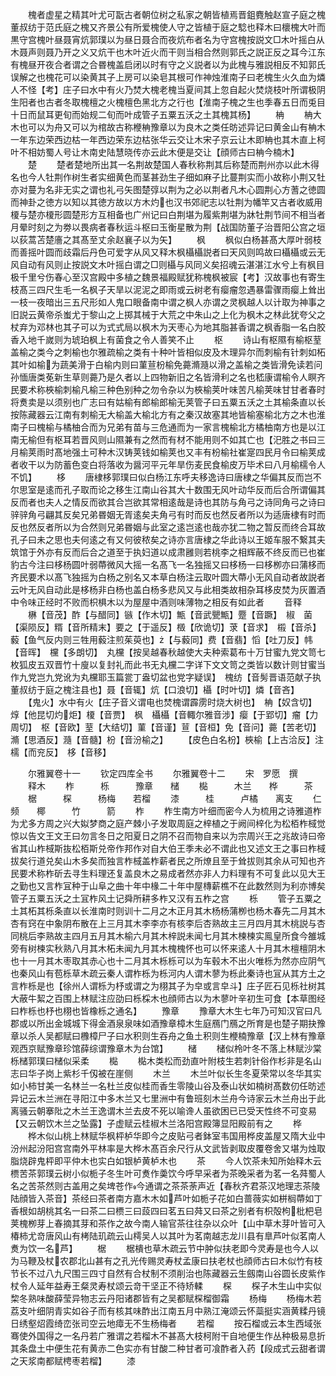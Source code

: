 <!-- { "loadSidebar": true } -->
　　槐者虚星之精其叶尤可翫古者朝位树之私家之朝皆植焉晋鉏麑触赵宣子庭之槐董叔纺于范氏庭之槐又齐景公有所爱槐使人守之皆植于庭之騐也释木曰櫰槐大叶而黒守宫槐叶昼聂宵炕郭璞以为昼日聂合而夜炕布者名为守宫槐按説文□木叶摇白从木聂声则聂乃开之义又炕干也木叶近火而干则当相合然则郭氏之説正反之耳今江东有槐昼开夜合者谓之合昬槐盖启闭以时有守之义説者以为此槐与雅説相反不知郭氏误解之也槐花可以染黄其子上房可以染皂其根可作神烛淮南子曰老槐生火久血为燐人不怪【考】庄子曰水中有火乃焚大槐老槐当夏间其上忽自起火焚烧枝叶所谓极阴生阳者也古者冬取槐檀之火槐檀色黑北方之行也【淮南子槐之生也季春五日而兎目十日而鼠耳更旬而始规二旬而叶成管子五粟五沃之土其槐其杨】
　　柟
　　柟大木也可以为舟又可以为棺故古称楩柟豫章以为良木之类任昉述异记曰黄金山有柟木一年东边荣西边枯一年西边荣东边枯张华云交让木宋子京云让木即柟也其木直上柯叶不相妨蜀人号让木南史陆慧晓传亦云此木便是交让【顔师古曰柟今楠木】
　　楚
　　楚者楚地所出其一名荆故楚国人春秋称荆其后称楚而荆州亦以此木得名也今人牡荆作树生者实细黄色而茎甚劲生子细如麻子比蔓荆实而小故称小荆又牡亦对蔓为名非无实之谓也礼弓矢图楚弴以荆为之必以荆者凡木心圆荆心方蓍之徳圆而神卦之徳方以知以其徳方故以方木灼也汉书郊祀志以牡荆为幡竿又古者收威用榎与楚亦榎形圆楚形方互相备也广州记曰白荆堪为履紫荆堪为牀牡荆节间不相当者月晕时刻之为劵以畏病者春秋运斗枢曰玉衡星散为荆【战国防董子治晋阳公宫之垣以荻蒿苫楚廧之其髙至丈余赵襄子以为矢】
　　枫
　　枫似白杨甚髙大厚叶弱枝而善摇叶圆而歧霜后丹色可爱字从风又释木枫欇欇説者曰天风则鸣故曰欇欇或云无风自动有风则止按説文木叶摇白谓之□则欇与风同义矣招魂云湛湛江水兮上有枫目极千里兮伤春心至汉宫殿中多植之魏景福殿赋犹称槐枫被宸【考】汉故事也有寄生枝髙三四尺生毛一名枫子天旱以泥泥之即雨或云树老有瘿瘤忽遇暴雷骤雨瘿上耸出一枝一夜暗出三五尺形如人鬼口眼备南中谓之枫人亦谓之灵枫越人以计取为神事之旧説云黄帝杀蚩尤于黎山之上掷其械于大荒之中朱山之上化为枫木之林此犹夸父之杖弃为邓林也其子可以为式式局以枫木为天枣心为地其脂甚香谓之枫香脂一名白胶香入地千嵗则为琥珀枫上有菌食之令人善笑不止
　　枢
　　诗山有枢隰有榆枢荎盖榆之类今之刺榆也尔雅疏榆之类有十种叶皆相似皮及木理异尔而刺榆有针刺如柘其叶如榆为蔬美滑于白榆内则曰菫荁枌榆免薧滫瀡以滑之盖榆之类皆滑免读若问孙愐唐类莬新生草则薧乃是久者以上四物新旧之名皆滑利之名也嵇康谓榆令人瞑齐民要术称梜榆刺榆凡榆三种色别种之勿令杂以为梜榆荚叶味苦凡榆荚味甘甘者春时将煑卖是以须别也广志曰有姑榆有郎榆郎榆无荚管子曰五粟五沃之土其榆条直以长按陈藏器云江南有刺榆无大榆盖大榆北方有之秦汉故塞其地皆榆塞榆北方之木也淮南子曰槐榆与橘柚合而为兄弟有苗与三危通而为一家言槐榆北方橘柚南方也是以江南无榆但有枢耳若晋风则山隰兼有之然而有材不能用则不如其亡也【汜胜之书曰三月榆荚雨时髙地强土可种木汉铸荚钱如榆荚也又丰有枌榆社崔寔四民月令曰榆荚成者收干以为防蓄色变白将落收为醤河平元年旱伤麦民食榆皮万毕术曰八月榆檽令人不饥】
　　栘
　　唐棣栘郭璞曰似白杨江东呼夫移逸诗曰唐棣之华偏其反而岂不尔思室是逺而孔子取而论之移生江南山谷其大十数围无风叶动华反而后合所谓偏其反而者也夫人之情反而欲其合岂欲其常相逺哉是诗也其防与角弓之诗同角弓之诗曰骍骍角弓翩其反矣兄弟昬姻无胥逺矣夫角弓有时而反也然反者所以为适唐棣有时而反也然反者所以为合然则兄弟昬姻与此室之逺岂逺也哉亦犹二物之暂反而终合耳故孔子曰未之思也夫何逺之有又何彼秾矣之诗亦言唐棣之华此诗以王姬车服不繋其夫筑馆于外亦有反而后合之道至于执妇道以成肃雝则若桃李之相辉蔽不终反而已也崔豹古今注曰栘杨圆叶弱蔕微风大摇一名髙飞一名独摇又曰栘杨一曰栘栁亦曰蒲栘而齐民要术以髙飞独摇为白杨之别名又本草白杨注云取叶圆大蔕小无风自动者故説者云叶无风自动此是栘杨非白杨也盖白杨多悲风又与此相类故相杂耳栘皮焚为灰置酒中令味正经时不败而枳椇木以为屋屋中酒则味薄物之相反有如此者
　　音释
　　楙【音茂】酢【与醋同】镞【作木切】甒【音武甖甒】蹷【音蹶】　椒　菌【渠陨反】糈【音所精末】要之【于遥反】檓【欣诡切】莍【音求】　榝【音杀】　藙【鱼气反内则三牲用藙注煎茱萸也】【与藙同】费【音翡】慆【吐刀反】帏【音晖】　欓【多朗切】　丸欓【按吴越春秋越使大夫种索葛布十万甘蜜九党文笥七枚狐皮五双晋竹十廋以复封礼而此书无丸欓二字详下文文笥之类皆以数计则甘蜜当作九党岂九党讹为丸欓耶玉篇瓽丁盎切盆也党字疑误】　槐纺【音髣晋语范献子执董叔纺于庭之槐注县也】聂【音辄】炕【口浪切】欇【时叶切】燐【音吝】
　　【鬼火】水中有火【庄子音义谓电也焚槐谓霹雳时烧大树也】　柟【奴含切】　焞【他昆切灼炬】榎【音贾】　枫　欇欇【音輙尔雅音涉】瘿【于郢切】瘤【力周切】　枢【音欧】荎【大结切】菫【音谨】荁【音桓】免【音问】薧【苦老切】滫【思酒反】瀡【音髓】枌【音汾榆之】
　　【皮色白名枌】梜榆【上古洽反】注檽【而兖反】　栘【音移】








　　尔雅翼卷十一
　　钦定四库全书
　　尔雅翼卷十二
　　宋　罗愿　撰
　　释木
　　柞　　　栎　　　豫章　　槠
　　檆　　　木兰　　桦　　　茶
　　椐　　　棎　　　杨梅　　若榴
　　漆　　　桂　　　卢橘　　离支
　　仁频　　椰　　　竹　　　箭
　　柞
　　柞生南方叶细而密今人为梳用之诗雅道柞为尤多方周之兴大姒梦商之庭产棘小子发取周庭之梓植之于阙间梓化为松栢柞棫觉惊以告文王文王曰勿言冬日之阳夏日之阴不召而物自来以为宗周兴王之兆故诗曰帝省其山柞棫斯抜松栢斯兑帝作邦作对自大伯王季未必不谓此也又述文王之事曰柞棫拔矣行道兑矣山木多矣而独言柞棫盖柞薪者民之所燎且至于耸拔则其余从可知也齐民要术称柞斫去寻生料理还复盖良木之易成者然亦非人力料理有不可复此以见大王之勤也又言柞冝种于山阜之曲十年中椽二十年中屋槫薪樵不在此数然则为利亦博矣管子五粟五沃之土冝柞风土记舜所耕多柞又汉有五柞之宫
　　栎
　　管子五粟之土其柘其栎条直以长淮南时则训十二月之木正月其木杨杨蒲栁也杨木春先二月其木杏有窍在中象阴布散在上三月其木李李亦有核李后杏熟故主三月四月其木桃説与杏同桃后李熟故主四月五月其木榆六月其木梓説未闻七月其木楝楝实鳯皇所食今雒城旁有树楝实秋熟八月其木柘未闻九月其木槐槐怀也可以怀来逺人十月其木檀檀阴木也十一月其木枣取其赤心也十二月其木栎栎可以为车毂木不出火唯栎为然亦应阴气也秦风山有苞栎草木疏云秦人谓柞栎为栎河内人谓木蓼为栎此秦诗也冝从其方土之言柞栎是也【徐州人谓栎为杼或谓之为栩其子为皁或言皁斗】庄子匠石见栎社树其大蔽牛絜之百围上林赋注应劭曰栎棌木也顔师古以为木蓼叶辛初生可食【本草图经曰柞栎也杼也栩也皆橡栎之通名】
　　豫章
　　豫章大木生七年乃可知汉官曰凡郡或以所出金城城下得金酒泉泉味如酒豫章樟木生庭鴈门鴈之所育是也楚子期抉豫章以杀人吴都赋曰櫲樟尸子曰水积则生吞舟之鱼土积则生楩楠豫章【汉上林有豫章观西京赋豫章珍馆薛综谓豫章木为台馆】
　　槠
　　槠似柃叶冬不落上林赋沙棠栎槠郭璞曰槠似采柔
　　檆
　　檆木类松而劲直叶附枝生若刺针俗作杉非是名山志曰华子岗上紫杉千仭被在崖侧
　　木兰
　　木兰叶似长生冬夏荣常以冬华其实如小柿甘美一名林兰一名杜兰皮似桂而香生零陵山谷及泰山状如楠树髙数仞任昉述异记云木兰洲在寻阳江中多木兰又七里洲中有鲁班刻木兰舟今诗家云木兰舟出于此离骚云朝搴阰之木兰王逸谓木兰去皮不死以喻谗人虽欲困已已受天性终不可变易【又云朝饮木兰之坠露】子虚赋云桂椒木兰洛阳宫殿簿显阳殿前有之
　　桦
　　桦木似山桃上林赋华枫枰栌华即今之皮贴弓者鉢室韦国用桦皮盖屋又隋大业中汾州起汾阳宫宫南外平林率是大桦木髙百余尺行从文武皆剥取皮覆卷舍又堪为烛取脂烧辟鬼枰即平仲木也实白如银栌黄栌木也
　　茶
　　今人饮茶未知所始释木云槚苦茶郭璞云树小似栀子冬生叶可煑作羮饮今呼早采者为茶晚采者为茗一名荈蜀人名之苦茶然则古盖用之矣埤苍作今通谓之茶茶荼声近【春秋齐君茶汉地理志茶陵陆顔皆入茶音】茶经曰茶者南方嘉木木如芦叶如栀子花如白蔷薇实如栟榈蔕如丁香根如胡桃其名一曰茶二曰槚三曰蔎四曰茗五曰荈又曰茶之别者有枳殻枸枇杷皂荚槐栁芽上春摘其芽和茶作之故今南人输官茶往往杂以众叶【山中草木芽叶皆可入椿柿尤竒唐风山有栲陆玑疏云山樗吴人以其叶为茗南越志龙川县有臯芦叶似茗南人煑为饮一名芦】
　　椐
　　椐樻也草木疏云节中肿似扶老即今灵寿是也今人以为马鞭及杖农郡北山甚有之孔光传赐灵寿杖孟康曰扶老杖也顔师古曰木似竹有枝节长不过八九尺围三四寸自然有合杖制不须削治也陈藏器云生劔南山谷圆长皮紫作杖令人延年益寿王粲灵寿杖颂云竒干坚正不待矫輮
　　棎
　　棎子木生山中实似棃冬熟味酸薛莹异物志云丹阳诸郡皆有之吴都赋棎榴御霜
　　杨梅
　　杨梅木若荔支叶细阴青实如谷子而有核其味酢出江南五月中熟江淹颂云怀蘂挺实涵黄糅丹镜日绣壑炤霞绮峦张司空云地瘴无不生杨梅者
　　若榴
　　按石榴或云本生西域张骞使外国得之一名丹若广雅谓之若榴木不甚髙大枝柯附干自地便生作丛种极易息折其条盘土中便生花有黄赤二色实亦有甘酸二种甘者可飡酢者入药【段成式云甜者谓之天浆南都赋梬枣若榴】
　　漆
